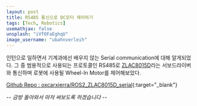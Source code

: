 ```yaml
---
layout: post
title: RS485 통신으로 DC모터 제어하기
tags: [Tech, Robotics]
usemathjax: false
unsplash: "iVfOFaEghqU"
image_username: "ubahnverleih"
---
```


인턴으로 일하면서 기계과에선 배우지 않는 Serial communication에 대해 알게되었다. 그 중 범용적으로 사용되는 프로토콜인 RS485로 [ZLAC8015D](http://www.zlrobotmotor.com/info/401.html)라는 서보드라이버와 통신하며 로봇에 사용될 Wheel-In Motor를 제어해보았다. 

[Github Repo : oxcarxierra/ROS2_ZLAC8015D_serial](https://github.com/oxcarxierra/ROS2_ZLAC8015D_serial){:target="\_blank"}


*-- 금방 돌아와서 마저 써보도록 하겠습니다 --*